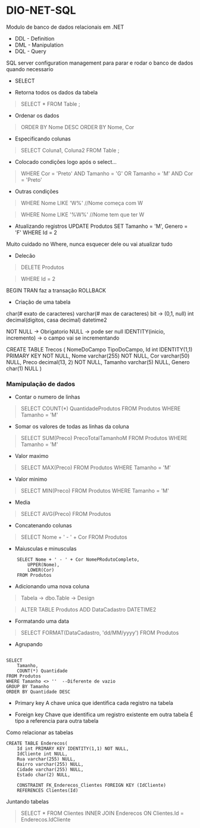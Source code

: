 # DIO-NET-SQL
 Modulo de banco de dados relacionais em .NET
- DDL - Definition
- DML - Manipulation
- DQL - Query

SQL server configuration management para parar e rodar o banco de dados quando necessario 

- SELECT

- Retorna todos os dados da tabela
> SELECT * FROM Table ;

- Ordenar os dados
> ORDER BY Nome DESC
> ORDER BY Nome, Cor

- Especificando colunas
> SELECT Coluna1, Coluna2 FROM Table ;

- Colocado condições
logo após o select...
> WHERE Cor = 'Preto' AND Tamanho = 'G' OR Tamanho = 'M' AND Cor = 'Preto'

- Outras condições
> WHERE Nome LIKE 'W%' //Nome começa com W

> WHERE Nome LIKE '%W%' //Nome tem que ter W

- Atualizando registros
UPDATE Produtos
SET Tamanho = 'M',
	Genero = 'F'
WHERE Id = 2

Muito cuidado no Where, nunca esquecer dele ou vai atualizar tudo

- Delecão
> DELETE Produtos

> WHERE Id = 2

BEGIN TRAN 
faz a transação
ROLLBACK

- Criação de uma tabela 

char(# exato de caracteres)
varchar(# max de caracteres)
bit -> (0,1, null)
int
decimal(digitos, casa decimal)
datetime2

NOT NULL -> Obrigatorio
NULL -> pode ser null
IDENTITY(inicio, incremento) -> o campo vai se incrementando

CREATE TABLE Trecos (
    NomeDoCampo TipoDoCampo,
	Id int IDENTITY(1,1) PRIMARY KEY NOT NULL,
	Nome varchar(255) NOT NULL,
	Cor varchar(50) NULL,
	Preco decimal(13, 2) NOT NULL,
	Tamanho varchar(5) NULL,
	Genero char(1) NULL
)


### Mamipulação de dados  

- Contar o numero de linhas
> SELECT COUNT(*) QuantidadeProdutos FROM Produtos WHERE Tamanho = 'M'

- Somar os valores de todas as linhas da coluna
> SELECT SUM(Preco) PrecoTotalTamanhoM FROM Produtos WHERE Tamanho = 'M'

- Valor maximo
> SELECT MAX(Preco) FROM Produtos WHERE Tamanho = 'M'

- Valor minimo
> SELECT MIN(Preco) FROM Produtos WHERE Tamanho = 'M'

- Media
> SELECT AVG(Preco) FROM Produtos

- Concatenando colunas
> SELECT Nome + ' - ' + Cor FROM Produtos

- Maiusculas e minusculas
```
    SELECT Nome + ' - ' + Cor NomePRodutoCompleto,
        UPPER(Nome),
        LOWER(Cor)
    FROM Produtos
```

- Adicionando uma nova coluna
> Tabela -> dbo.Table -> Design

>ALTER TABLE Produtos ADD DataCadastro DATETIME2

- Formatando uma data
> SELECT FORMAT(DataCadastro, 'dd/MM/yyyy') FROM Produtos

- Agrupando
```

SELECT
	Tamanho,
	COUNT(*) Quantidade
FROM Produtos
WHERE Tamanho <> ''  --Diferente de vazio 
GROUP BY Tamanho
ORDER BY Quantidade DESC
```

- Primary key
A chave unica que identifica cada registro na tabela

- Foreign key
Chave que identifica um registro existente em outra tabela
É tipo a referencia para outra tabela

Como relacionar as tabelas

```
CREATE TABLE Enderecos(
	Id int PRIMARY KEY IDENTITY(1,1) NOT NULL,
	IdCliente int NULL,
	Rua varchar(255) NULL,
	Bairro varchar(255) NULL,
	Cidade varchar(255) NULL,
	Estado char(2) NULL,

	CONSTRAINT FK_Enderecos_Clientes FOREIGN KEY (IdCliente)
	REFERENCES Clientes(Id)

```

Juntando tabelas
> SELECT * FROM Clientes INNER JOIN Enderecos ON Clientes.Id = Enderecos.IdCliente



